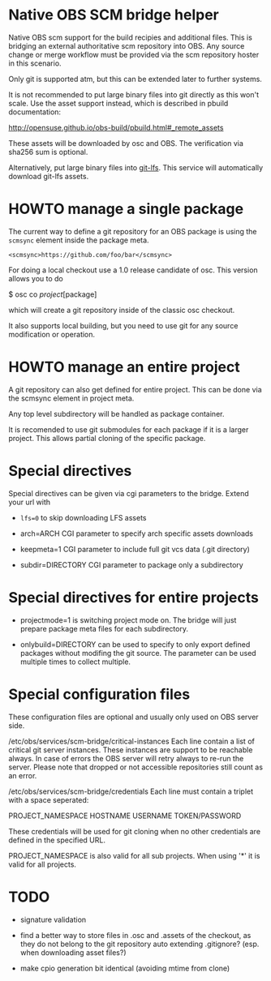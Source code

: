 
Native OBS SCM bridge helper
============================

Native OBS scm support for the build recipies and additional files. This is bridging an external authoritative
scm repository into OBS. Any source change or merge workflow must be provided via the scm repository
hoster in this scenario.

Only git is supported atm, but this can be extended later to further systems.

It is not recommended to put large binary files into git directly as this won't scale. Use the
asset support instead, which is described in pbuild documentation:

  http://opensuse.github.io/obs-build/pbuild.html#_remote_assets

These assets will be downloaded by osc and OBS. The verification via sha256 sum is optional.

Alternatively, put large binary files into
[git-lfs](https://git-lfs.github.com/). This service will automatically download
git-lfs assets.

HOWTO manage a single package
=============================

The current way to define a git repository for an OBS package is using the `scmsync`
element inside the package meta.

```
<scmsync>https://github.com/foo/bar</scmsync>
```

For doing a local checkout use a 1.0 release candidate of osc. This version allows
you to do

$ osc co $project [$package]

which will create a git repository inside of the classic osc checkout.

It also supports local building, but you need to use git for any source
modification or operation.

HOWTO manage an entire project
==============================

A git repository can also get defined for entire project. This can be done
via the scmsync element in project meta.

Any top level subdirectory will be handled as package container.

It is recomended to use git submodules for each package if it is a larger
project. This allows partial cloning of the specific package.

Special directives
==================

Special directives can be given via cgi parameters to the bridge. Extend
your url with

 * `lfs=0` to skip downloading LFS assets

 * arch=ARCH CGI parameter to specify arch specific assets downloads

 * keepmeta=1 CGI parameter to include full git vcs data (.git directory)

 * subdir=DIRECTORY CGI parameter to package only a subdirectory

Special directives for entire projects
======================================

 * projectmode=1 is switching project mode on. The bridge will just prepare
                 package meta files for each subdirectory.

 * onlybuild=DIRECTORY   can be used to specify to only export defined packages
                         without modifing the git source. The parameter can be
                         used multiple times to collect multiple.

Special configuration files
===========================

These configuration files are optional and usually only used on OBS server side.

/etc/obs/services/scm-bridge/critical-instances
  Each line contain a list of critical git server instances. These instances
  are support to be reachable always. In case of errors the OBS server
  will retry always to re-run the server.
  Please note that dropped or not accessible repositories still count as
  an error.

/etc/obs/services/scm-bridge/credentials
  Each line must contain a triplet with a space seperated:

  PROJECT\_NAMESPACE HOSTNAME USERNAME TOKEN/PASSWORD

  These credentials will be used for git cloning when no other credentials
  are defined in the specified URL.

  PROJECT\_NAMESPACE is also valid for all sub projects. When using '*' it is
  valid for all projects.


TODO
====

 * signature validation

 * find a better way to store files in .osc and .assets of the checkout, as
   they do not belong to the git repository
    auto extending .gitignore? (esp. when downloading asset files?)

 * make cpio generation bit identical (avoiding mtime from clone)

